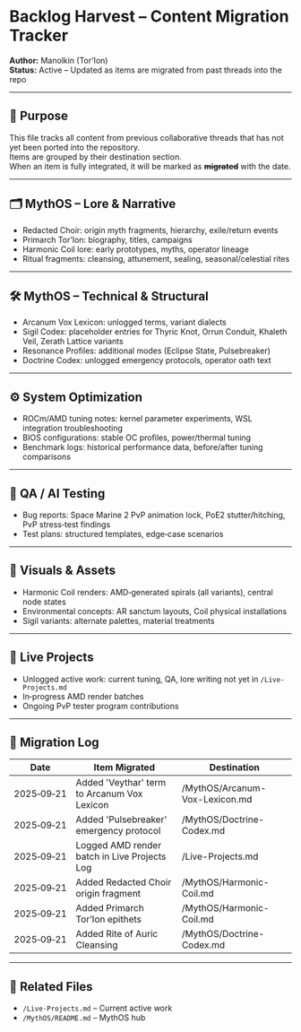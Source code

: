 # Backlog Harvest – Content Migration Tracker

**Author:** Manolkin (Tor’Ion)  
**Status:** Active – Updated as items are migrated from past threads into the repo

---

## 📜 Purpose
This file tracks all content from previous collaborative threads that has not yet been ported into the repository.  
Items are grouped by their destination section.  
When an item is fully integrated, it will be marked as **~~migrated~~** with the date.

---

## 🗂 MythOS – Lore & Narrative
- Redacted Choir: origin myth fragments, hierarchy, exile/return events
- Primarch Tor’Ion: biography, titles, campaigns
- Harmonic Coil lore: early prototypes, myths, operator lineage
- Ritual fragments: cleansing, attunement, sealing, seasonal/celestial rites

---

## 🛠 MythOS – Technical & Structural
- Arcanum Vox Lexicon: unlogged terms, variant dialects
- Sigil Codex: placeholder entries for Thyric Knot, Orrun Conduit, Khaleth Veil, Zerath Lattice variants
- Resonance Profiles: additional modes (Eclipse State, Pulsebreaker)
- Doctrine Codex: unlogged emergency protocols, operator oath text

---

## ⚙ System Optimization
- ROCm/AMD tuning notes: kernel parameter experiments, WSL integration troubleshooting
- BIOS configurations: stable OC profiles, power/thermal tuning
- Benchmark logs: historical performance data, before/after tuning comparisons

---

## 🧪 QA / AI Testing
- Bug reports: Space Marine 2 PvP animation lock, PoE2 stutter/hitching, PvP stress‑test findings
- Test plans: structured templates, edge‑case scenarios

---

## 🎨 Visuals & Assets
- Harmonic Coil renders: AMD‑generated spirals (all variants), central node states
- Environmental concepts: AR sanctum layouts, Coil physical installations
- Sigil variants: alternate palettes, material treatments

---

## 📅 Live Projects
- Unlogged active work: current tuning, QA, lore writing not yet in `/Live-Projects.md`
- In‑progress AMD render batches
- Ongoing PvP tester program contributions

---

## 🔄 Migration Log
| Date       | Item Migrated                                      | Destination                              |
|------------|----------------------------------------------------|------------------------------------------|
| 2025‑09‑21 | Added 'Veythar' term to Arcanum Vox Lexicon         | /MythOS/Arcanum-Vox-Lexicon.md           |
| 2025‑09‑21 | Added 'Pulsebreaker' emergency protocol            | /MythOS/Doctrine-Codex.md                |
| 2025‑09‑21 | Logged AMD render batch in Live Projects Log       | /Live-Projects.md                        |
| 2025‑09‑21 | Added Redacted Choir origin fragment               | /MythOS/Harmonic-Coil.md                  |
| 2025‑09‑21 | Added Primarch Tor’Ion epithets                     | /MythOS/Harmonic-Coil.md                  |
| 2025‑09‑21 | Added Rite of Auric Cleansing                       | /MythOS/Doctrine-Codex.md                |

---

## 📂 Related Files
- `/Live-Projects.md` – Current active work
- `/MythOS/README.md` – MythOS hub
